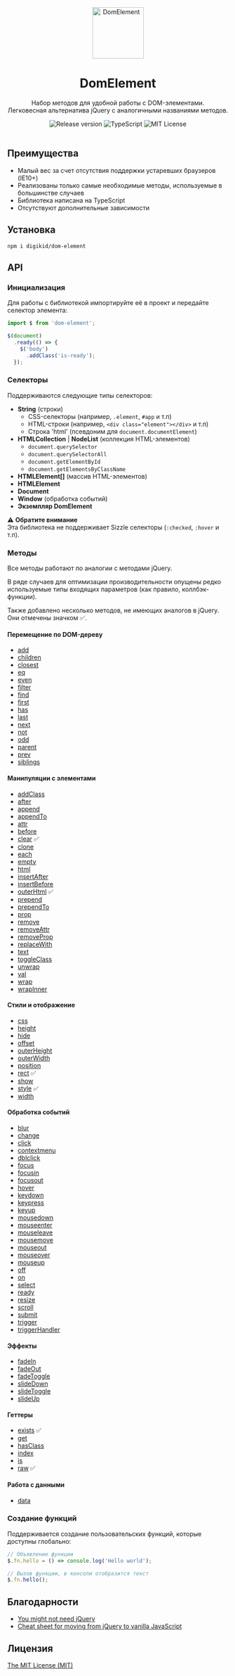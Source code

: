 <div align="center">
  <img alt="DomElement" src="https://github.com/digikid/dom-element/raw/main/logo.png" height="117" />
</div>

<div align="center">
  <h1>DomElement</h1>
  <p>Набор методов для удобной работы с DOM-элементами.<br>Легковесная альтернатива jQuery с аналогичными названиями методов.</p>
  <img src="https://img.shields.io/github/release/digikid/dom-element.svg?style=flat-square&logo=appveyor" alt="Release version">
  <img src="https://img.shields.io/github/languages/top/digikid/dom-element.svg?style=flat-square&logo=appveyor" alt="TypeScript">
  <img src="https://img.shields.io/github/license/digikid/dom-element.svg?style=flat-square&logo=appveyor" alt="MIT License">
  <br>
  <br>
</div>

## Преимущества

- Малый вес за счет отсутствия поддержки устаревших браузеров (IE10+)
- Реализованы только самые необходимые методы, используемые в большинстве случаев
- Библиотека написана на TypeScript
- Отсутствуют дополнительные зависимости

## Установка

```shell
npm i digikid/dom-element
```

## API

### Инициализация

Для работы с библиотекой импортируйте её в проект и передайте селектор элемента:

```js
import $ from 'dom-element';

$(document)
  .ready(() => {
    $('body')
      .addClass('is-ready');
  });
```

<a name="selectors"></a>

### Селекторы

Поддерживаются следующие типы селекторов:

- **String** (строки)
    - СSS-селекторы (например, `.element`, `#app` и т.п)
    - HTML-строки (например, `<div class="element"></div>` и т.п)
    - Строка 'html' (псевдоним для `document.documentElement`)
- **HTMLCollection** | **NodeList** (коллекция HTML-элементов)
    - `document.querySelector`
    - `document.querySelectorAll`
    - `document.getElementById`
    - `document.getElementsByClassName`
- **HTMLElement[]** (массив HTML-элементов)
- **HTMLElement**
- **Document**
- **Window** (обработка событий)
- **Экземпляр DomElement**

:warning: **Обратите внимание**  
Эта библиотека не поддерживает Sizzle селекторы (`:checked`, `:hover` и т.п).

### Методы

Все методы работают по аналогии с методами jQuery.

В ряде случаев для оптимизации производительности опущены редко используемые типы входящих параметров (как правило,
коллбэк-функции).

Также добавлено несколько методов, не имеющих аналогов в jQuery. Они отмечены значком :white_check_mark:.

#### Перемещение по DOM-дереву

- [add](https://github.com/digikid/dom-element/blob/main/docs/TRAVERSING.md#add)
- [children](https://github.com/digikid/dom-element/blob/main/docs/TRAVERSING.md#children)
- [closest](https://github.com/digikid/dom-element/blob/main/docs/TRAVERSING.md#closest)
- [eq](https://github.com/digikid/dom-element/blob/main/docs/TRAVERSING.md#eq)
- [even](https://github.com/digikid/dom-element/blob/main/docs/TRAVERSING.md#even)
- [filter](https://github.com/digikid/dom-element/blob/main/docs/TRAVERSING.md#filter)
- [find](https://github.com/digikid/dom-element/blob/main/docs/TRAVERSING.md#find)
- [first](https://github.com/digikid/dom-element/blob/main/docs/TRAVERSING.md#first)
- [has](https://github.com/digikid/dom-element/blob/main/docs/TRAVERSING.md#has)
- [last](https://github.com/digikid/dom-element/blob/main/docs/TRAVERSING.md#last)
- [next](https://github.com/digikid/dom-element/blob/main/docs/TRAVERSING.md#next)
- [not](https://github.com/digikid/dom-element/blob/main/docs/TRAVERSING.md#not)
- [odd](https://github.com/digikid/dom-element/blob/main/docs/TRAVERSING.md#odd)
- [parent](https://github.com/digikid/dom-element/blob/main/docs/TRAVERSING.md#parent)
- [prev](https://github.com/digikid/dom-element/blob/main/docs/TRAVERSING.md#prev)
- [siblings](https://github.com/digikid/dom-element/blob/main/docs/TRAVERSING.md#siblings)

#### Манипуляции с элементами

- [addClass](https://github.com/digikid/dom-element/blob/main/docs/MANIPULATION.md#addClass)
- [after](https://github.com/digikid/dom-element/blob/main/docs/MANIPULATION.md#after)
- [append](https://github.com/digikid/dom-element/blob/main/docs/MANIPULATION.md#append)
- [appendTo](https://github.com/digikid/dom-element/blob/main/docs/MANIPULATION.md#appendTo)
- [attr](https://github.com/digikid/dom-element/blob/main/docs/MANIPULATION.md#attr)
- [before](https://github.com/digikid/dom-element/blob/main/docs/MANIPULATION.md#before)
- [clear](https://github.com/digikid/dom-element/blob/main/docs/MANIPULATION.md#clear) :white_check_mark:
- [clone](https://github.com/digikid/dom-element/blob/main/docs/MANIPULATION.md#clone)
- [each](https://github.com/digikid/dom-element/blob/main/docs/MANIPULATION.md#each)
- [empty](https://github.com/digikid/dom-element/blob/main/docs/MANIPULATION.md#empty)
- [html](https://github.com/digikid/dom-element/blob/main/docs/MANIPULATION.md#html)
- [insertAfter](https://github.com/digikid/dom-element/blob/main/docs/MANIPULATION.md#insertAfter)
- [insertBefore](https://github.com/digikid/dom-element/blob/main/docs/MANIPULATION.md#insertBefore)
- [outerHtml](https://github.com/digikid/dom-element/blob/main/docs/MANIPULATION.md#outerHtml) :white_check_mark:
- [prepend](https://github.com/digikid/dom-element/blob/main/docs/MANIPULATION.md#prepend)
- [prependTo](https://github.com/digikid/dom-element/blob/main/docs/MANIPULATION.md#prependTo)
- [prop](https://github.com/digikid/dom-element/blob/main/docs/MANIPULATION.md#prop)
- [remove](https://github.com/digikid/dom-element/blob/main/docs/MANIPULATION.md#remove)
- [removeAttr](https://github.com/digikid/dom-element/blob/main/docs/MANIPULATION.md#removeAttr)
- [removeProp](https://github.com/digikid/dom-element/blob/main/docs/MANIPULATION.md#removeProp)
- [replaceWith](https://github.com/digikid/dom-element/blob/main/docs/MANIPULATION.md#replaceWith)
- [text](https://github.com/digikid/dom-element/blob/main/docs/MANIPULATION.md#text)
- [toggleClass](https://github.com/digikid/dom-element/blob/main/docs/MANIPULATION.md#toggleClass)
- [unwrap](https://github.com/digikid/dom-element/blob/main/docs/MANIPULATION.md#unwrap)
- [val](https://github.com/digikid/dom-element/blob/main/docs/MANIPULATION.md#val)
- [wrap](https://github.com/digikid/dom-element/blob/main/docs/MANIPULATION.md#wrap)
- [wrapInner](https://github.com/digikid/dom-element/blob/main/docs/MANIPULATION.md#wrapInner)

#### Стили и отображение

- [css](https://github.com/digikid/dom-element/blob/main/docs/CSS.md#css)
- [height](https://github.com/digikid/dom-element/blob/main/docs/CSS.md#height)
- [hide](https://github.com/digikid/dom-element/blob/main/docs/CSS.md#hide)
- [offset](https://github.com/digikid/dom-element/blob/main/docs/CSS.md#offset)
- [outerHeight](https://github.com/digikid/dom-element/blob/main/docs/CSS.md#outerHeight)
- [outerWidth](https://github.com/digikid/dom-element/blob/main/docs/CSS.md#outerWidth)
- [position](https://github.com/digikid/dom-element/blob/main/docs/CSS.md#position)
- [rect](https://github.com/digikid/dom-element/blob/main/docs/CSS.md#rect) :white_check_mark:
- [show](https://github.com/digikid/dom-element/blob/main/docs/CSS.md#show)
- [style](https://github.com/digikid/dom-element/blob/main/docs/CSS.md#style) :white_check_mark:
- [width](https://github.com/digikid/dom-element/blob/main/docs/CSS.md#width)

#### Обработка событий

- [blur](https://github.com/digikid/dom-element/blob/main/docs/EVENTS.md#event)
- [change](https://github.com/digikid/dom-element/blob/main/docs/EVENTS.md#event)
- [click](https://github.com/digikid/dom-element/blob/main/docs/EVENTS.md#event)
- [contextmenu](https://github.com/digikid/dom-element/blob/main/docs/EVENTS.md#event)
- [dblclick](https://github.com/digikid/dom-element/blob/main/docs/EVENTS.md#event)
- [focus](https://github.com/digikid/dom-element/blob/main/docs/EVENTS.md#event)
- [focusin](https://github.com/digikid/dom-element/blob/main/docs/EVENTS.md#event)
- [focusout](https://github.com/digikid/dom-element/blob/main/docs/EVENTS.md#event)
- [hover](https://github.com/digikid/dom-element/blob/main/docs/EVENTS.md#event)
- [keydown](https://github.com/digikid/dom-element/blob/main/docs/EVENTS.md#event)
- [keypress](https://github.com/digikid/dom-element/blob/main/docs/EVENTS.md#event)
- [keyup](https://github.com/digikid/dom-element/blob/main/docs/EVENTS.md#event)
- [mousedown](https://github.com/digikid/dom-element/blob/main/docs/EVENTS.md#event)
- [mouseenter](https://github.com/digikid/dom-element/blob/main/docs/EVENTS.md#event)
- [mouseleave](https://github.com/digikid/dom-element/blob/main/docs/EVENTS.md#event)
- [mousemove](https://github.com/digikid/dom-element/blob/main/docs/EVENTS.md#event)
- [mouseout](https://github.com/digikid/dom-element/blob/main/docs/EVENTS.md#event)
- [mouseover](https://github.com/digikid/dom-element/blob/main/docs/EVENTS.md#event)
- [mouseup](https://github.com/digikid/dom-element/blob/main/docs/EVENTS.md#event)
- [off](https://github.com/digikid/dom-element/blob/main/docs/EVENTS.md#off)
- [on](https://github.com/digikid/dom-element/blob/main/docs/EVENTS.md#on)
- [select](https://github.com/digikid/dom-element/blob/main/docs/EVENTS.md#event)
- [ready](https://github.com/digikid/dom-element/blob/main/docs/EVENTS.md#ready)
- [resize](https://github.com/digikid/dom-element/blob/main/docs/EVENTS.md#event)
- [scroll](https://github.com/digikid/dom-element/blob/main/docs/EVENTS.md#event)
- [submit](https://github.com/digikid/dom-element/blob/main/docs/EVENTS.md#event)
- [trigger](https://github.com/digikid/dom-element/blob/main/docs/EVENTS.md#trigger)
- [triggerHandler](https://github.com/digikid/dom-element/blob/main/docs/EVENTS.md#triggerHandler)

#### Эффекты

- [fadeIn](https://github.com/digikid/dom-element/blob/main/docs/EFFECTS.md#fadeIn)
- [fadeOut](https://github.com/digikid/dom-element/blob/main/docs/EFFECTS.md#fadeOut)
- [fadeToggle](https://github.com/digikid/dom-element/blob/main/docs/EFFECTS.md#fadeToggle)
- [slideDown](https://github.com/digikid/dom-element/blob/main/docs/EFFECTS.md#slideDown)
- [slideToggle](https://github.com/digikid/dom-element/blob/main/docs/EFFECTS.md#slideToggle)
- [slideUp](https://github.com/digikid/dom-element/blob/main/docs/EFFECTS.md#slideUp)

#### Геттеры

- [exists](https://github.com/digikid/dom-element/blob/main/docs/GETTERS.md#exists) :white_check_mark:
- [get](https://github.com/digikid/dom-element/blob/main/docs/GETTERS.md#get)
- [hasClass](https://github.com/digikid/dom-element/blob/main/docs/GETTERS.md#hasClass)
- [index](https://github.com/digikid/dom-element/blob/main/docs/GETTERS.md#index)
- [is](https://github.com/digikid/dom-element/blob/main/docs/GETTERS.md#is)
- [raw](https://github.com/digikid/dom-element/blob/main/docs/GETTERS.md#raw) :white_check_mark:

#### Работа с данными

- [data](https://github.com/digikid/dom-element/blob/main/docs/DATA.md#data)

### Создание функций

Поддерживается создание пользовательских функций, которые доступны глобально:

```js
// Объявление функции
$.fn.hello = () => console.log('Hello world');

// Вызов функции, в консоли отобразится текст
$.fn.hello();
```

## Благодарности

- [You might not need jQuery](https://youmightnotneedjquery.com)
- [Cheat sheet for moving from jQuery to vanilla JavaScript](https://tobiasahlin.com/blog/move-from-jquery-to-vanilla-javascript/)

## Лицензия

[The MIT License (MIT)](LICENSE)

